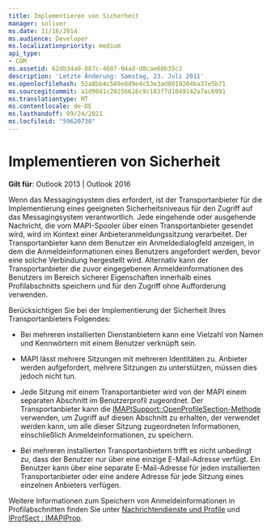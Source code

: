 ```yaml
---
title: Implementieren von Sicherheit
manager: soliver
ms.date: 11/16/2014
ms.audience: Developer
ms.localizationpriority: medium
api_type:
- COM
ms.assetid: 62db34a0-887c-4607-94ad-d8cae68b35c2
description: 'Letzte Änderung: Samstag, 23. Juli 2011'
ms.openlocfilehash: 52a8bb4c589e8d9e4c53e3ad8019204ba37e5b71
ms.sourcegitcommit: a1d9041c20256616c9c183f7d1049142a7ac6991
ms.translationtype: MT
ms.contentlocale: de-DE
ms.lasthandoff: 09/24/2021
ms.locfileid: "59620730"
---
```

# <a name="implementing-security"></a>Implementieren von Sicherheit

  
  
**Gilt für**: Outlook 2013 | Outlook 2016 
  
Wenn das Messagingsystem dies erfordert, ist der Transportanbieter für die Implementierung eines geeigneten Sicherheitsniveaus für den Zugriff auf das Messagingsystem verantwortlich. Jede eingehende oder ausgehende Nachricht, die vom MAPI-Spooler über einen Transportanbieter gesendet wird, wird im Kontext einer Anbieteranmeldungssitzung verarbeitet. Der Transportanbieter kann dem Benutzer ein Anmeldedialogfeld anzeigen, in dem die Anmeldeinformationen eines Benutzers angefordert werden, bevor eine solche Verbindung hergestellt wird. Alternativ kann der Transportanbieter die zuvor eingegebenen Anmeldeinformationen des Benutzers im Bereich sicherer Eigenschaften innerhalb eines Profilabschnitts speichern und für den Zugriff ohne Aufforderung verwenden.
  
Berücksichtigen Sie bei der Implementierung der Sicherheit Ihres Transportanbieters Folgendes:
  
- Bei mehreren installierten Dienstanbietern kann eine Vielzahl von Namen und Kennwörtern mit einem Benutzer verknüpft sein.
    
- MAPI lässt mehrere Sitzungen mit mehreren Identitäten zu. Anbieter werden aufgefordert, mehrere Sitzungen zu unterstützen, müssen dies jedoch nicht tun.
    
- Jede Sitzung mit einem Transportanbieter wird von der MAPI einem separaten Abschnitt im Benutzerprofil zugeordnet. Der Transportanbieter kann die [IMAPISupport::OpenProfileSection-Methode](imapisupport-openprofilesection.md) verwenden, um Zugriff auf diesen Abschnitt zu erhalten, der verwendet werden kann, um alle dieser Sitzung zugeordneten Informationen, einschließlich Anmeldeinformationen, zu speichern. 
    
- Bei mehreren installierten Transportanbietern trifft es nicht unbedingt zu, dass der Benutzer nur über eine einzige E-Mail-Adresse verfügt. Ein Benutzer kann über eine separate E-Mail-Adresse für jeden installierten Transportanbieter oder eine andere Adresse für jede Sitzung eines einzelnen Anbieters verfügen.
    
Weitere Informationen zum Speichern von Anmeldeinformationen in Profilabschnitten finden Sie unter [Nachrichtendienste und Profile](message-services-and-profiles.md) und [IProfSect : IMAPIProp](iprofsectimapiprop.md).
  

